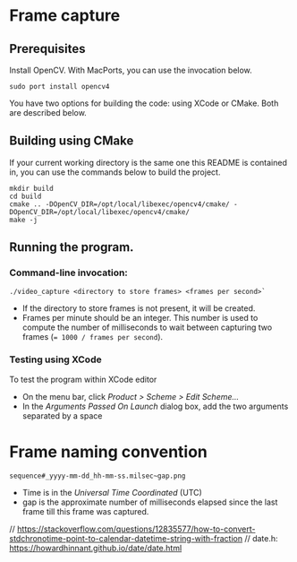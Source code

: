 # Frame capture


## Prerequisites

Install OpenCV. With MacPorts, you can use the invocation below.
```
sudo port install opencv4
```

You have two options for building the code: using XCode or CMake. Both are
described below.

## Building using CMake

If your current working directory is the same one this README is contained in,
you can use the commands below to build the project.

```
mkdir build
cd build
cmake .. -DOpenCV_DIR=/opt/local/libexec/opencv4/cmake/ -DOpenCV_DIR=/opt/local/libexec/opencv4/cmake/
make -j
```

## Running the program.

### Command-line invocation:

```
./video_capture <directory to store frames> <frames per second>`
```

- If the directory to store frames is not present, it will be created.
- Frames per minute should be an integer. This number is used to compute the number of milliseconds to wait between capturing two frames (`= 1000 / frames per second`).

### Testing using XCode

To test the program within XCode editor
* On the menu bar, click *Product > Scheme > Edit Scheme...*
* In the *Arguments Passed On Launch* dialog box, add the two arguments separated by a space


# Frame naming convention

`sequence#_yyyy-mm-dd_hh-mm-ss.milsec~gap.png`

- Time is in the *Universal Time Coordinated* (UTC)
- gap is the approximate number of milliseconds elapsed since the last frame till this frame was captured.

// https://stackoverflow.com/questions/12835577/how-to-convert-stdchronotime-point-to-calendar-datetime-string-with-fraction
// date.h: https://howardhinnant.github.io/date/date.html